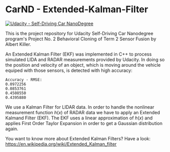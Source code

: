 # CarND - Extended-Kalman-Filter

[![Udacity - Self-Driving Car NanoDegree](https://s3.amazonaws.com/udacity-sdc/github/shield-carnd.svg)](http://www.udacity.com/drive)

This is the project repository for Udacity Self-Driving Car Nanodegree program's Project No. 2 Behavioral Cloning of Term 2 Sensor Fusion by Albert Killer. 

An Extended Kalman Filter (EKF) was implemented in C++ to process simulated LIDA and RADAR measurements provided by Udacity. In doing so the position and velocity of an object, which is moving around the vehicle equiped with those sensors, is detected with high accuracy:

```
Accuracy - RMSE:
0.0972256
0.0853761
0.4508550
0.4395880
```
We use a Kalman Filter for LIDAR data. In order to handle the nonlinear measurement function _h_(_x_) of RADAR data we have to apply an Extended Kalmand Filter (EKF). The EKF uses a linear approximation of _h_(_x_) and applies First Order Taylor Expansion in order to get a Gaussian distribution again.    

You want to know more about Extended Kalman Filters? Have a look: https://en.wikipedia.org/wiki/Extended_Kalman_filter
